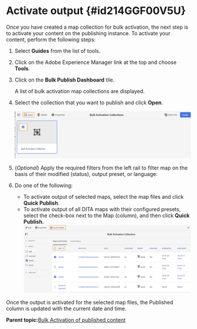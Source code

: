# Activate output {#id214GGF00V5U}

Once you have created a map collection for bulk activation, the next step is to activate your content on the publishing instance. To activate your content, perform the following steps:

1.  Select **Guides** from the list of tools.

1.  Click on the Adobe Experience Manager link at the top and choose **Tools**.

1.  Click on the **Bulk Publish Dashboard** tile.

    A list of bulk activation map collections are displayed.

1.  Select the collection that you want to publish and click **Open**.

    ![](images/bulk-activation-collection-open.png)

1.  \(*Optional*\) Apply the required filters from the left rail to filter map on the basis of their modified \(status\), output preset, or language:
1.  Do one of the following:

    -   To activate output of selected maps, select the map files and click **Quick Publish**.
    -   To activate output of all DITA maps with their configured presets, select the check-box next to the Map \(column\), and then click **Quick Publish.**
    ![](images/bulk-activation-collection-quick-publish.png)


Once the output is activated for the selected map files, the Published column is updated with the current date and time.

**Parent topic:**[Bulk Activation of published content](conf-bulk-activation.md)

